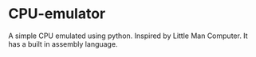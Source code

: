 # CPU-emulator
A simple CPU emulated using python. Inspired by Little Man Computer. It has a built in assembly language.
